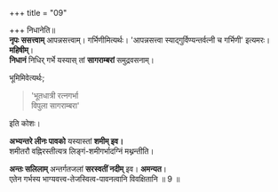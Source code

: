 +++
title = "09"

+++
निधानेति॥  
**नृपः** **ससत्त्वाम्** आपन्नसत्त्वाम्। गर्भिणीमित्यर्थः। 'आपन्नसत्त्वा स्याद्गुर्विण्यन्तर्वत्नी च गर्भिणी' इत्यमरः। **महिषीम्**।  
**निधानं** निधिर् गर्भे यस्यास् तां **सागराम्बरां** समुद्रवसनाम्। 

भूमिमिवेत्यर्थः;

> 'भूतधात्री रत्नगर्भा  
> विपुला सागराम्बरा' 

इति कोशः।  

**अभ्यन्तरे लीनः पावको** यस्यास्तां **शमीम् इव।**  
शमीतरौ वह्निरस्तीत्यत्र लिङ्गं-शमीगर्भादग्निं मथ्नन्तीति।  

**अन्तः सलिलाम्** अन्तर्गतजलां **सरस्वतीं नदीम्** इव। **अमन्यत**।  
एतेन गर्भस्य भाग्यवत्त्व-तेजस्वित्व-पावनत्वानि विवक्षितानि ॥ 9 ॥
